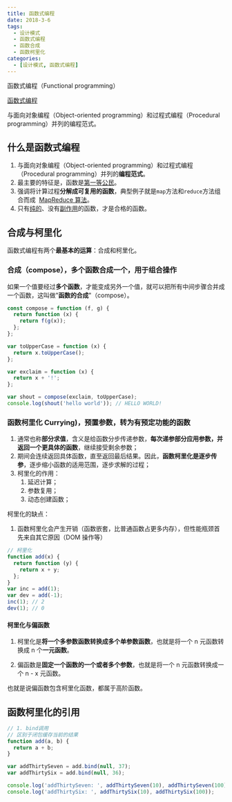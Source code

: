 ```yaml
---
title: 函数式编程
date: 2018-3-6
tags:
  - 设计模式
  - 函数式编程
  - 函数合成
  - 函数柯里化
categories:
  - [设计模式, 函数式编程]
---
```


函数式编程（Functional programming）

[函数式编程](http://www.ruanyifeng.com/blog/2017/02/fp-tutorial.html)

与面向对象编程（Object-oriented programming）和过程式编程（Procedural programming）并列的编程范式。

## 什么是函数式编程

1. 与面向对象编程（Object-oriented programming）和过程式编程（Procedural programming）并列的**编程范式**。
2. 最主要的特征是，函数是[第一等公民](https://llh911001.gitbooks.io/mostly-adequate-guide-chinese/content/ch2.html)。
3. 强调将计算过程**分解成可复用的函数**，典型例子就是`map`方法和`reduce`方法组合而成  [MapReduce 算法](https://zh.wikipedia.org/wiki/MapReduce)。
4. 只有[纯的](https://zh.wikipedia.org/wiki/%E7%BA%AF%E5%87%BD%E6%95%B0)、没有[副作用](https://zh.wikipedia.org/wiki/%E5%87%BD%E6%95%B0%E5%89%AF%E4%BD%9C%E7%94%A8)的函数，才是合格的函数。

## 合成与柯里化

函数式编程有两个**最基本的运算**：合成和柯里化。

### 合成（compose），多个函数合成一个，用于组合操作

如果一个值要经过**多个函数**，才能变成另外一个值，就可以把所有中间步骤合并成一个函数，这叫做"**函数的合成**"（compose）。

```js
const compose = function (f, g) {
  return function (x) {
    return f(g(x));
  };
};

var toUpperCase = function (x) {
  return x.toUpperCase();
};

var exclaim = function (x) {
  return x + '!';
};

var shout = compose(exclaim, toUpperCase);
console.log(shout('hello world')); // HELLO WORLD!
```

### 函数柯里化 Currying)，预置参数，转为有预定功能的函数

1. 通常也称**部分求值**，含义是给函数分步传递参数，**每次递参部分应用参数，并返回一个更具体的函数**，继续接受剩余参数；
2. 期间会连续返回具体函数，直至返回最后结果。因此，**函数柯里化是逐步传参**，逐步缩小函数的适用范围，逐步求解的过程；
3. 柯里化的作用：
   1. 延迟计算；
   2. 参数复用；
   3. 动态创建函数；

柯里化的缺点：

1. 函数柯里化会产生开销（函数嵌套，比普通函数占更多内存），但性能瓶颈首先来自其它原因（DOM 操作等）

```js
// 柯里化
function add(x) {
  return function (y) {
    return x + y;
  };
}
var inc = add(1);
var dev = add(-1);
inc(1); // 2
dev(1); // 0
```

#### 柯里化与偏函数

1. 柯里化是**将一个多参数函数转换成多个单参数函数**，也就是将一个 n 元函数转换成 n 个**一元函数**。

2. 偏函数是**固定一个函数的一个或者多个参数**，也就是将一个 n 元函数转换成一个 n - x 元函数。

也就是说偏函数包含柯里化函数，都属于高阶函数。

## 函数柯里化的引用

```js
// 1. bind调用
// 区别于闭包缓存当前的结果
function add(a, b) {
  return a + b;
}

var addThirtySeven = add.bind(null, 37);
var addThirtySix = add.bind(null, 36);

console.log('addThirtySeven: ', addThirtySeven(10), addThirtySeven(100));
console.log('addThirtySix: ', addThirtySix(10), addThirtySix(100));
```

